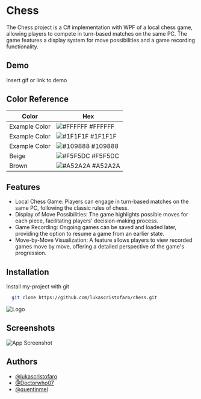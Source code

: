 # Chess

The Chess project is a C# implementation with WPF of a local chess game, allowing players to compete in turn-based matches on the same PC. The game features a display system for move possibilities and a game recording functionality.

## Demo

Insert gif or link to demo

## Color Reference

| Color             | Hex                                                                |
| ----------------- | ------------------------------------------------------------------ |
| Example Color | ![#FFFFFF](https://via.placeholder.com/10/FFFFFF?text=+) #FFFFFF |
| Example Color | ![#1F1F1F](https://via.placeholder.com/10/1F1F1F?text=+) #1F1F1F |
| Example Color | ![#109888](https://via.placeholder.com/10/109888?text=+) #109888 |
| Beige | ![#F5F5DC](https://via.placeholder.com/10/F5F5DC?text=+) #F5F5DC |
| Brown | ![#A52A2A](https://via.placeholder.com/10/A52A2A?text=+) #A52A2A |

## Features

- Local Chess Game: Players can engage in turn-based matches on the same PC, following the classic rules of chess.
- Display of Move Possibilities: The game highlights possible moves for each piece, facilitating players' decision-making process.
- Game Recording: Ongoing games can be saved and loaded later, providing the option to resume a game from an earlier state.
- Move-by-Move Visualization: A feature allows players to view recorded games move by move, offering a detailed perspective of the game's progression.

## Installation

Install my-project with git

```bash
  git clone https://github.com/lukascristofaro/chess.git
```

![Logo](https://dev-to-uploads.s3.amazonaws.com/uploads/articles/th5xamgrr6se0x5ro4g6.png)

## Screenshots

![App Screenshot](https://via.placeholder.com/468x300?text=App+Screenshot+Here)

## Authors

- [@lukascristofaro](https://github.com/lukascristofaro)
- [@Doctorwho07](https://github.com/Doctorwho07)
- [@quentinmel](https://github.com/quentinmel)
